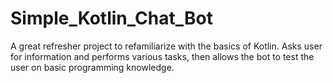 # Simple_Kotlin_Chat_Bot
A great refresher project to refamiliarize with the basics of Kotlin.
Asks user for information and performs various tasks, then allows the bot to test the user on basic programming knowledge.

